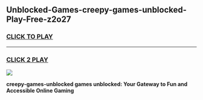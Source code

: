 
## Unblocked-Games-creepy-games-unblocked-Play-Free-z2o27
<h3>
<a href="https://premium76.site?title=creepy-games-unblocked&ref=17A">CLICK TO PLAY</a></h3>
<hr>

<h3>
<a href="https://premium76.site?title=creepy-games-unblocked&ref=17A">CLICK 2 PLAY</a>
  
</h3>

<a href="https://premium76.site?title=creepy-games-unblocked&ref=17A"><img src="https://clearcache.store/games.png"></a>


**creepy-games-unblocked games unblocked: Your Gateway to Fun and Accessible Online Gaming**

